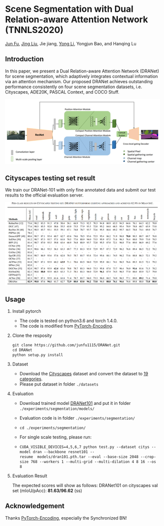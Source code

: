 # Scene Segmentation with Dual Relation-aware Attention Network (TNNLS2020)

[Jun Fu](https://github.com/junfu1115/), [Jing Liu](http://www.nlpr.ia.ac.cn/iva/liujing/index.html), Jie jiang, [Yong Li](http://www.foreverlee.net), Yongjun Bao, and Hanqing Lu 

## Introduction

In this paper, we present a Dual Relation-aware Attention Network (DRANet) for scene segmentation, which adaptively integrates contextual information via an attention mechanism. Our proposed DRANet achieves outstanding performance consistently on four scene segmentation datasets, i.e. Cityscapes, ADE20K, PASCAL Context, and COCO Stuff.

![image](img/overview.jpg)

## Cityscapes testing set result

We train our DRANet-101 with only fine annotated data and submit our test results to the official evaluation server.

![image](img/tab3.jpg)

## Usage

1. Install pytorch 

   - The code is tested on python3.6 and torch 1.4.0.
   - The code is modified from [PyTorch-Encoding](https://github.com/zhanghang1989/PyTorch-Encoding). 

2. Clone the resposity

   ```shell
   git clone https://github.com/junfu1115/DRANet.git 
   cd DRANet 
   python setup.py install
   ```

3. Dataset
   - Download the [Cityscapes](https://www.cityscapes-dataset.com/) dataset and convert the dataset to [19 categories](https://github.com/mcordts/cityscapesScripts/blob/master/cityscapesscripts/helpers/labels.py). 
   - Please put dataset in folder `./datasets`

4. Evaluation

   - Download trained model [DRANet101](https://drive.google.com/open?id=1XmpFEF-tbPH0Rmv4eKRxYJngr3pTbj6p) and put it in folder `./experiments/segmentation/models/`

   - Evaluation code is in folder `./experiments/segmentation/`

   - `cd ./experiments/segmentation/`

   - For single scale testing, please run:

   - ```shell
     CUDA_VISIBLE_DEVICES=4,5,6,7 python test.py --dataset citys --model dran --backbone resnet101 --resume  models/dran101.pth.tar --eval --base-size 2048 --crop-size 768 --workers 1 --multi-grid --multi-dilation 4 8 16 --os 8 
     ```

5. Evaluation Result

   The expected scores will show as follows: DRANet101 on cityscapes val set (mIoU/pAcc): **81.63/96.62** (ss) 

## Acknowledgement

Thanks [PyTorch-Encoding](https://github.com/zhanghang1989/PyTorch-Encoding), especially the Synchronized BN!